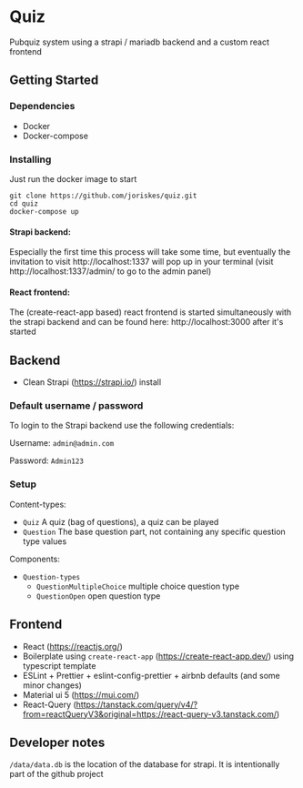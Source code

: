 # Quiz

Pubquiz system using a strapi / mariadb backend and a custom react frontend  

## Getting Started

### Dependencies

* Docker
* Docker-compose

### Installing
Just run the docker image to start
```
git clone https://github.com/joriskes/quiz.git
cd quiz
docker-compose up
```

#### Strapi backend:
Especially the first time this process will take some time, but eventually the
invitation to visit http://localhost:1337 will pop up in your terminal
(visit http://localhost:1337/admin/ to go to the admin panel)

#### React frontend:
The (create-react-app based) react frontend is started simultaneously with the strapi 
backend and can be found here: http://localhost:3000 after it's started

## Backend
- Clean Strapi (https://strapi.io/) install

### Default username / password
To login to the Strapi backend use the following credentials:

Username: `admin@admin.com`

Password: `Admin123`

### Setup
Content-types:
- `Quiz` A quiz (bag of questions), a quiz can be played
- `Question` The base question part, not containing any specific question type values

Components:
- `Question-types` 
  - `QuestionMultipleChoice` multiple choice question type
  - `QuestionOpen` open question type

## Frontend
- React (https://reactjs.org/)
- Boilerplate using `create-react-app` (https://create-react-app.dev/) using typescript template
- ESLint + Prettier + eslint-config-prettier + airbnb defaults (and some minor changes)
- Material ui 5 (https://mui.com/)
- React-Query (https://tanstack.com/query/v4/?from=reactQueryV3&original=https://react-query-v3.tanstack.com/)

## Developer notes
`/data/data.db` is the location of the database for strapi. It is intentionally part of the github project

